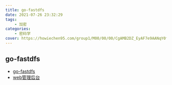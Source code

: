 ```yaml
---
title: go-fastdfs
date: 2021-07-26 23:32:29
tags:
    - 加密
categories:
    - 密码学
cover: https://howiechen95.com/group1/M00/00/00/CgAMB2DZ_EyAF7e9AANqY0fUJ1Q290.jpg
---
```


## go-fastdfs

- [go-fastdfs](https://github.com/sjqzhang/go-fastdfs)
- [web管理后台](https://github.com/perfree/go-fastdfs-web)
